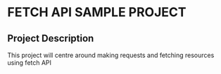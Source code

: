 # **FETCH API SAMPLE PROJECT**

## Project Description

This project will centre around making requests and fetching resources using fetch API

